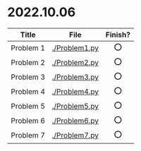 # 2022.10.06

|Title|File|Finish?|
|---|:-:|:-:|
|Problem 1|[./Problem1.py](./Problem%201.py)|:o:|
|Problem 2|[./Problem2.py](./Problem%202.py)|:o:|
|Problem 3|[./Problem3.py](./Problem%203.py)|:o:|
|Problem 4|[./Problem4.py](./Problem%204.py)|:o:|
|Problem 5|[./Problem5.py](./Problem%205.py)|:o:|
|Problem 6|[./Problem6.py](./Problem%206.py)|:o:|
|Problem 7|[./Problem7.py](./Problem%207.py)|:o:|
